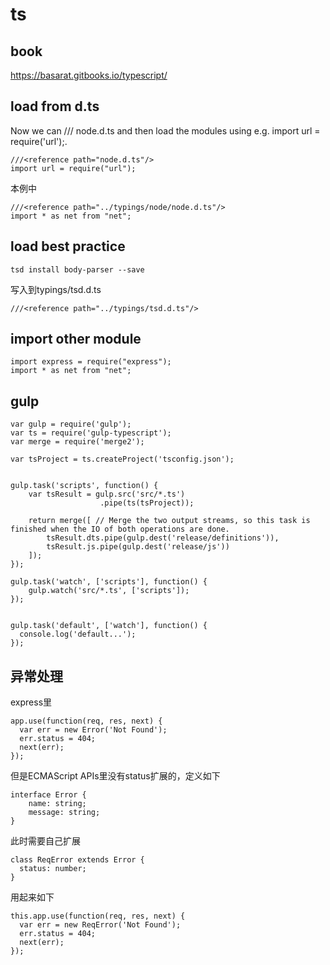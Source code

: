 
# ts

## book

https://basarat.gitbooks.io/typescript/

## load from d.ts

Now we can /// <reference> node.d.ts and then load the modules using e.g. import url = require('url');.


```
///<reference path="node.d.ts"/>
import url = require("url");
```

本例中

```
///<reference path="../typings/node/node.d.ts"/>
import * as net from "net";
```
## load best practice

```
tsd install body-parser --save
```

写入到typings/tsd.d.ts

```
///<reference path="../typings/tsd.d.ts"/>
```

## import other module

```
import express = require("express");
import * as net from "net";
```

## gulp

```
var gulp = require('gulp');
var ts = require('gulp-typescript');
var merge = require('merge2');

var tsProject = ts.createProject('tsconfig.json');


gulp.task('scripts', function() {
    var tsResult = gulp.src('src/*.ts')
                    .pipe(ts(tsProject));

    return merge([ // Merge the two output streams, so this task is finished when the IO of both operations are done.
        tsResult.dts.pipe(gulp.dest('release/definitions')),
        tsResult.js.pipe(gulp.dest('release/js'))
    ]);
});

gulp.task('watch', ['scripts'], function() {
    gulp.watch('src/*.ts', ['scripts']);
});


gulp.task('default', ['watch'], function() {
  console.log('default...');
});
```

## 异常处理

express里

```
app.use(function(req, res, next) {
  var err = new Error('Not Found');
  err.status = 404;
  next(err);
});
```

但是ECMAScript APIs里没有status扩展的，定义如下

```
interface Error {
    name: string;
    message: string;
}
```

此时需要自己扩展

```
class ReqError extends Error {
  status: number;
}
```

用起来如下

```
this.app.use(function(req, res, next) {
  var err = new ReqError('Not Found');
  err.status = 404;
  next(err);
});
```
